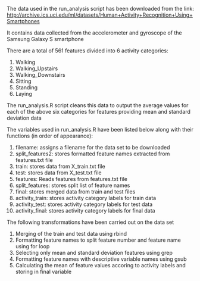 The data used in the run_analysis script has been downloaded from the
link: http://archive.ics.uci.edu/ml/datasets/Human+Activity+Recognition+Using+Smartphones

It contains data collected from the accelerometer and gyroscope of the Samsung Galaxy S smartphone

There are a total of 561 features divided into 6 activity categories:
  1. Walking
  2. Walking_Upstairs
  3. Walking_Downstairs
  4. Sitting
  5. Standing
  6. Laying

The run_analysis.R script cleans this data to output the average values for each of the above six categories 
for features providing mean and standard deviation data

The variables used in run_analysis.R have been listed below along with their functions (in order of appearance):
  1. filename: assigns a filename for the data set to be downloaded
  2. split_features2: stores formatted feature names extracted from features.txt file
  3. train: stores data from X_train.txt file
  4. test: stores data from X_test.txt file 
  5. features: Reads features from features.txt file
  6. split_features: stores split list of feature names
  7. final: stores merged data from train and test files
  8. activity_train: stores activity category labels for train data
  9. activity_test: stores activity category labels for test data 
  10. activity_final: stores activity category labels for final data 

The following transformations have been carried out on the data set
  1. Merging of the train and test data using rbind
  2. Formatting feature names to split feature number and feature name using for loop
  3. Selecting only mean and standard deviation features using grep
  4. Formatting feature names with descriptive variable names using gsub 
  5. Calculating the mean of feature values accoring to activity labels and storing in final variable
  
